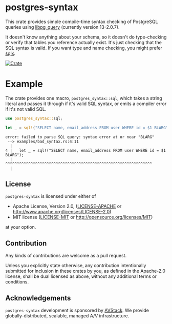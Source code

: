 # postgres-syntax

This crate provides simple compile-time syntax checking of PostgreSQL queries using [libpg_query](https://github.com/pganalyze/libpg_query) (currently version 13-2.0.7).

It doesn't know anything about your schema, so it doesn't do type-checking or verify that tables you reference actually exist. It's just checking that the SQL syntax is valid. If you want type and name checking, you might prefer [sqlx](https://github.com/launchbadge/sqlx).

[![Crate](https://img.shields.io/crates/v/postgres-syntax.svg)](https://crates.io/crates/postgres-syntax)

# Example

The crate provides one macro, `postgres_syntax::sql`, which takes a string literal and passes it through if it's valid SQL syntax, or emits a compiler error if it's not valid SQL.

```rust
use postgres_syntax::sql;

let _ = sql!("SELECT name, email_address FROM user WHERE id = $1 BLARG");
```

```
error: failed to parse SQL query: syntax error at or near "BLARG"
 --> examples/bad_syntax.rs:4:11
  |
4 |   let _ = sql!("SELECT name, email_address FROM user WHERE id = $1 BLARG");
  |           ^^^^^^^^^^^^^^^^^^^^^^^^^^^^^^^^^^^^^^^^^^^^^^^^^^^^^^^^^^^^^^^^
  |
```

## License

`postgres-syntax` is licensed under either of

 * Apache License, Version 2.0, ([LICENSE-APACHE](LICENSE-APACHE) or http://www.apache.org/licenses/LICENSE-2.0)
 * MIT license ([LICENSE-MIT](LICENSE-MIT) or http://opensource.org/licenses/MIT)

at your option.

## Contribution

Any kinds of contributions are welcome as a pull request.

Unless you explicitly state otherwise, any contribution intentionally submitted for inclusion in these crates by you, as defined in the Apache-2.0 license, shall be dual licensed as above, without any additional terms or conditions.

## Acknowledgements

`postgres-syntax` development is sponsored by [AVStack](https://www.avstack.io/). We provide globally-distributed, scalable, managed A/V infrastructure.

